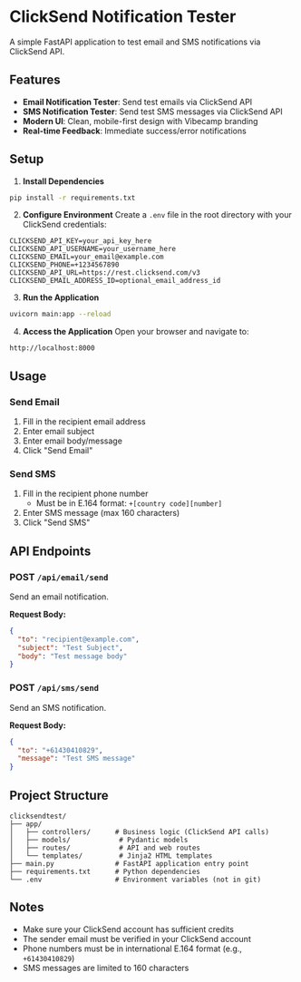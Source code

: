 # ClickSend Notification Tester

A simple FastAPI application to test email and SMS notifications via ClickSend API.

## Features

- **Email Notification Tester**: Send test emails via ClickSend API
- **SMS Notification Tester**: Send test SMS messages via ClickSend API
- **Modern UI**: Clean, mobile-first design with Vibecamp branding
- **Real-time Feedback**: Immediate success/error notifications

## Setup

1. **Install Dependencies**
```bash
pip install -r requirements.txt
```

2. **Configure Environment**
Create a `.env` file in the root directory with your ClickSend credentials:
```
CLICKSEND_API_KEY=your_api_key_here
CLICKSEND_API_USERNAME=your_username_here
CLICKSEND_EMAIL=your_email@example.com
CLICKSEND_PHONE=+1234567890
CLICKSEND_API_URL=https://rest.clicksend.com/v3
CLICKSEND_EMAIL_ADDRESS_ID=optional_email_address_id
```

3. **Run the Application**
```bash
uvicorn main:app --reload
```

4. **Access the Application**
Open your browser and navigate to:
```
http://localhost:8000
```

## Usage

### Send Email
1. Fill in the recipient email address
2. Enter email subject
3. Enter email body/message
4. Click "Send Email"

### Send SMS
1. Fill in the recipient phone number
   - Must be in E.164 format: `+[country code][number]`
2. Enter SMS message (max 160 characters)
3. Click "Send SMS"

## API Endpoints

### POST `/api/email/send`
Send an email notification.

**Request Body:**
```json
{
  "to": "recipient@example.com",
  "subject": "Test Subject",
  "body": "Test message body"
}
```

### POST `/api/sms/send`
Send an SMS notification.

**Request Body:**
```json
{
  "to": "+61430410829",
  "message": "Test SMS message"
}
```

## Project Structure

```
clicksendtest/
├── app/
│   ├── controllers/      # Business logic (ClickSend API calls)
│   ├── models/            # Pydantic models
│   ├── routes/            # API and web routes
│   └── templates/         # Jinja2 HTML templates
├── main.py               # FastAPI application entry point
├── requirements.txt      # Python dependencies
└── .env                  # Environment variables (not in git)
```

## Notes

- Make sure your ClickSend account has sufficient credits
- The sender email must be verified in your ClickSend account
- Phone numbers must be in international E.164 format (e.g., `+61430410829`)
- SMS messages are limited to 160 characters

